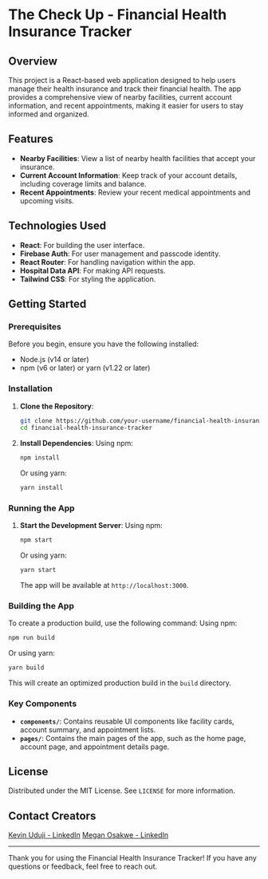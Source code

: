 # The Check Up - Financial Health Insurance Tracker

## Overview

This project is a React-based web application designed to help users manage their health insurance and track their financial health. The app provides a comprehensive view of nearby facilities, current account information, and recent appointments, making it easier for users to stay informed and organized.

## Features

- **Nearby Facilities**: View a list of nearby health facilities that accept your insurance.
- **Current Account Information**: Keep track of your account details, including coverage limits and balance.
- **Recent Appointments**: Review your recent medical appointments and upcoming visits.

## Technologies Used

- **React**: For building the user interface.
- **Firebase Auth**: For user management and passcode identity.
- **React Router**: For handling navigation within the app.
- **Hospital Data API**: For making API requests.
- **Tailwind CSS**: For styling the application.

## Getting Started

### Prerequisites

Before you begin, ensure you have the following installed:

- Node.js (v14 or later)
- npm (v6 or later) or yarn (v1.22 or later)

### Installation

1. **Clone the Repository**:
    ```bash
    git clone https://github.com/your-username/financial-health-insurance-tracker.git
    cd financial-health-insurance-tracker
    ```

2. **Install Dependencies**:
    Using npm:
    ```bash
    npm install
    ```
    Or using yarn:
    ```bash
    yarn install
    ```

### Running the App

1. **Start the Development Server**:
    Using npm:
    ```bash
    npm start
    ```
    Or using yarn:
    ```bash
    yarn start
    ```

    The app will be available at `http://localhost:3000`.

### Building the App

To create a production build, use the following command:
Using npm:
```bash
npm run build
```
Or using yarn:
```bash
yarn build
```

This will create an optimized production build in the `build` directory.

### Key Components

- **`components/`**: Contains reusable UI components like facility cards, account summary, and appointment lists.
- **`pages/`**: Contains the main pages of the app, such as the home page, account page, and appointment details page.

## License

Distributed under the MIT License. See `LICENSE` for more information.

## Contact Creators
  
[Kevin Uduji - LinkedIn]([](https://www.linkedin.com/in/kevinuduji/))
[Megan Osakwe - LinkedIn]([](https://www.linkedin.com/in/meganosakwe/))

---

Thank you for using the Financial Health Insurance Tracker! If you have any questions or feedback, feel free to reach out.
